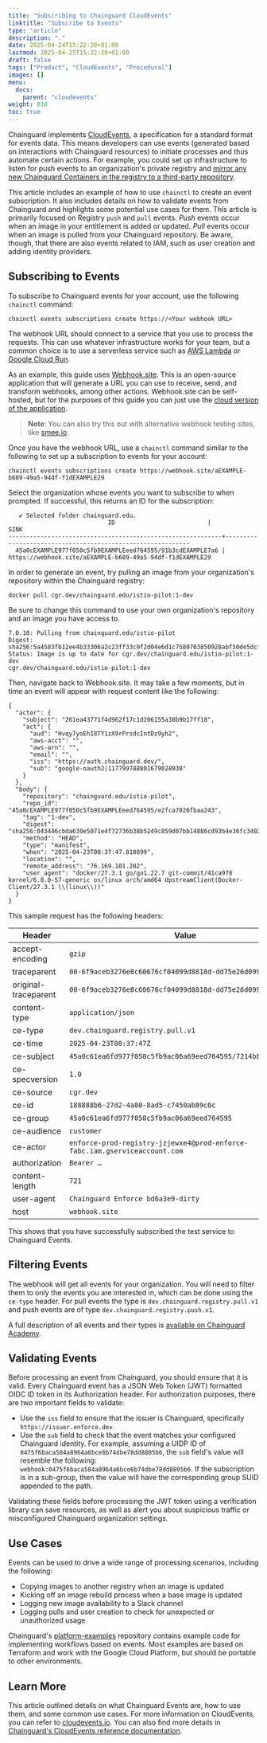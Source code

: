 ```yaml
---
title: "Subscribing to Chainguard CloudEvents"
linktitle: "Subscribe to Events"
type: "article"
description: "."
date: 2025-04-24T15:22:20+01:00
lastmod: 2025-04-25T15:22:20+01:00
draft: false
tags: ["Product", "CloudEvents", "Procedural"]
images: []
menu:
  docs:
    parent: "cloudevents"
weight: 010
toc: true
---
```


Chainguard implements [CloudEvents](/chainguard/administration/cloudevents/events-reference/), a specification for a standard format for events data. This means developers can use events (generated based on interactions with Chainguard resources) to initiate processes and thus automate certain actions. For example, you could set up infrastructure to listen for push events to an organization's private registry and [mirror any new Chainguard Containers in the registry to a third-party repository](/chainguard/administration/cloudevents/image-copy-gcr/).

This article includes an example of how to use `chainctl` to create an event subscription. It also includes details on how to validate events from Chainguard and highlights some potential use cases for them. This article is primarily focused on Registry `push` and `pull` events. *Push* events occur when an image in your entitlement is added or updated. *Pull* events occur when an image is pulled from your Chainguard repository. Be aware, though, that there are also events related to IAM, such as user creation and adding identity providers. 


## Subscribing to Events

To subscribe to Chainguard events for your account, use the following `chainctl` command:

```shell
chainctl events subscriptions create https://<Your webhook URL>
```

The webhook URL should connect to a service that you use to process the requests. This can use whatever infrastructure works for your team, but a common choice is to use a serverless service such as [AWS Lambda](https://aws.amazon.com/lambda/) or [Google Cloud Run](https://cloud.google.com/run/docs/overview/what-is-cloud-run).

As an example, this guide uses [Webhook.site](https://github.com/webhooksite/webhook.site). This is an open-source application that will generate a URL you can use to receive, send, and transform webhooks, among other actions. Webhook.site can be self-hosted, but for the purposes of this guide you can just use the [cloud version of the application](https://webhook.site).

> **Note**: You can also try this out with alternative webhook testing sites, like [smee.io](https://smee.io/).

Once you have the webhook URL, use a `chainctl` command similar to the following to set up a subscription to events for your account:

```shell
chainctl events subscriptions create https://webhook.site/aEXAMPLE-b689-49a5-94df-f1dEXAMPLE29
```

Select the organization whose events you want to subscribe to when prompted. If successful, this returns an ID for the subscription:

```
   ✔ Selected folder chainguard.edu.
                         	ID                         	|                       	SINK
------------------------------------------------------------+------------------------------------------------------------
  45a0cEXAMPLE977f050c5fb9EXAMPLEeed764595/91b3cdEXAMPLE7a6 | https://webhook.site/aEXAMPLE-b689-49a5-94df-f1dEXAMPLE29
```

In order to generate an event, try pulling an image from your organization's repository within the Chainguard registry:

```shell
docker pull cgr.dev/chainguard.edu/istio-pilot:1-dev
```

Be sure to change this command to use your own organization's repository and an image you have access to.

```
7.0.10: Pulling from chainguard.edu/istio-pilot
Digest: sha256:5a4583fb12ee4b33306a2c23ff33c9f2d04e6d1c7580703850928abf50de5dcf
Status: Image is up to date for cgr.dev/chainguard.edu/istio-pilot:1-dev
cgr.dev/chainguard.edu/istio-pilot:1-dev
```

Then, navigate back to Webhook.site. It may take a few moments, but in time an event will appear with request content like the following:

```
{
  "actor": {
    "subject": "261ea43771f4d962f17c1d206155a38b9b17ff18",
    "act": {
      "aud": "Hvqy7yoEhI8TY1zX9rPrsdcIntDz9yh2",
      "aws-acct": "",
      "aws-arn": "",
      "email": "",
      "iss": "https://auth.chainguard.dev/",
      "sub": "google-oauth2|117799788801679028930"
    }
  },
  "body": {
    "repository": "chainguard.edu/istio-pilot",
	"repo_id": "45a0cEXAMPLE977f050c5fb9EXAMPLEeed764595/e2fca7026fbaa243",
    "tag": "1-dev",
    "digest": "sha256:043446cbda630e5071e4f72736b38b5249c859d07bb14886cd93b4e36fc3402c",
    "method": "HEAD",
    "type": "manifest",
    "when": "2025-04-23T00:37:47.810899",
    "location": "",
    "remote_address": "76.169.101.202",
    "user_agent": "docker/27.3.1 go/go1.22.7 git-commit/41ca978 kernel/6.8.0-57-generic os/linux arch/amd64 UpstreamClient(Docker-Client/27.3.1 \\(linux\\))"
  }
}
```

This sample request has the following headers:

| Header | Value |
|----------|----------|
| accept-encoding   | `gzip` |
| traceparent   | `00-6f9aceb3276e8c60676cf04099d8818d-dd75e26d099ef057-00`|
| original-traceparent   | `00-6f9aceb3276e8c60676cf04099d8818d-dd75e26d099ef057-00` |
| content-type   | `application/json` |
| ce-type   | `dev.chainguard.registry.pull.v1` |
| ce-time   | `2025-04-23T00:37:47Z` |
| ce-subject   | `45a0c61ea6fd977f050c5fb9ac06a69eed764595/7214b8ddd5ce879d` |
| ce-specversion   | `1.0` |
| ce-source   | `cgr.dev` |
| ce-id   | `188888b6-27d2-4a80-8ad5-c7450ab89c0c` |
| ce-group   | `45a0c61ea6fd977f050c5fb9ac06a69eed764595` |
| ce-audience   | `customer` |
| ce-actor   | `enforce-prod-registry-jzjewxe4@prod-enforce-fabc.iam.gserviceaccount.com` |
| authorization   | `Bearer …` |
| content-length   | `721` |
| user-agent   | `Chainguard Enforce bd6a3e9-dirty` |
| host  | `webhook.site`   |

This shows that you have successfully subscribed the test service to Chainguard Events.


## Filtering Events

The webhook will get all events for your organization. You will need to filter them to only the events you are interested in, which can be done using the `ce-type` header. For pull events the type is `dev.chainguard.registry.pull.v1` and push events are of type `dev.chainguard.registry.push.v1`.

A full description of all events and their types is [available on Chainguard Academy](/chainguard/administration/cloudevents/events-reference/).


## Validating Events

Before processing an event from Chainguard, you should ensure that it is valid. Every Chainguard event has a JSON Web Token (JWT) formatted OIDC ID token in its Authorization header. For authorization purposes, there are two important fields to validate:

* Use the `iss` field to ensure that the issuer is Chainguard, specifically `https://issuer.enforce.dev`.
* Use the `sub` field to check that the event matches your configured Chainguard identity. For example, assuming a UIDP ID of `0475f6baca584a8964a6bce6b74dbe78dd8805b6`, the `sub` field's value will resemble the following: `webhook:0475f6baca584a8964a6bce6b74dbe78dd8805b6`. If the subscription is in a sub-group, then the value will have the corresponding group SUID appended to the path.

Validating these fields before processing the JWT token using a verification library can save resources, as well as alert you about suspicious traffic or misconfigured Chainguard organization settings.

## Use Cases

Events can be used to drive a wide range of processing scenarios, including the following:

* Copying images to another registry when an image is updated
* Kicking off an image rebuild process when a base image is updated
* Logging new image availability to a Slack channel
* Logging pulls and user creation to check for unexpected or unauthorized usage

Chainguard's [platform-examples](https://github.com/chainguard-dev/platform-examples) repository contains example code for implementing workflows based on events. Most examples are based on Terraform and work with the Google Cloud Platform, but should be portable to other environments.

## Learn More

This article outlined details on what Chainguard Events are, how to use them, and some common use cases. For more information on CloudEvents, you can refer to [cloudevents.io](http://cloudevents.io/). You can also find more details in [Chainguard's CloudEvents reference documentation](/chainguard/administration/cloudevents/).

